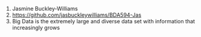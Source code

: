 1. Jasmine Buckley-Williams
2. https://github.com/jasbuckleywilliams/BDA594-Jas
3. Big Data is the extremely large and diverse data set with information that increasingly grows
